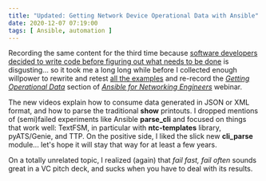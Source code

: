 ```yaml
---
title: "Updated: Getting Network Device Operational Data with Ansible"
date: 2020-12-07 07:19:00
tags: [ Ansible, automation ]
---
```

Recording the same content for the third time because [software developers decided to write code before figuring out what needs to be done](https://blog.ipspace.net/2019/09/measure-twice-cut-once-ansible.html) is disgusting... so it took me a long long while before I collected enough willpower to rewrite and retest [all the examples](https://github.com/ipspace/NetOpsWorkshop/tree/master/Ansible/Networking/Get-Operational-Data) and re-record the *[Getting Operational Data](https://my.ipspace.net/bin/list?id=Ansible#NET_DATA)* section of *[Ansible for Networking Engineers](https://www.ipspace.net/Ansible_for_Networking_Engineers)* webinar.

The new videos explain how to consume data generated in JSON or XML format, and how to parse the traditional **show** printouts. I dropped mentions of (semi)failed experiments like Ansible **parse_cli** and focused on things that work well: TextFSM, in particular with **ntc-templates** library, pyATS/Genie, and TTP. On the positive side, I liked the slick new **cli_parse** module... let's hope it will stay that way for at least a few years.

On a totally unrelated topic, I realized (again) that *fail fast, fail often* sounds great in a VC pitch deck, and sucks when you have to deal with its results.
